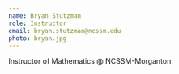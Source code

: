 ```yaml
---
name: Bryan Stutzman
role: Instructor
email: bryan.stutzman@ncssm.edu
photo: bryan.jpg
---
```


Instructor of Mathematics @ NCSSM-Morganton
